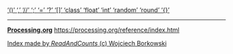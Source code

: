 [ ‘()’ ](https://processing.org/reference/parentheses.html)	[ ‘,’ ](https://processing.org/reference/comma.html)	[ ‘//’ ](https://processing.org/reference/comment.html)	[ ‘;’ ](https://processing.org/reference/semicolon.html)	[ ‘=’ ](https://processing.org/reference/assign.html)	[ ‘?’ ](https://processing.org/reference/conditional.html)	[ ‘[]’ ](https://processing.org/reference/arrayaccess.html)	[ ‘class’ ](https://processing.org/reference/class.html)	[ ‘float’ ](https://processing.org/reference/float.html)	[ ‘int’ ](https://processing.org/reference/int.html)	[ ‘random’ ](https://processing.org/reference/random_.html)	[ ‘round’ ](https://processing.org/reference/round_.html)	[ ‘{}’ ](https://processing.org/reference/curlybraces.html)	


----
[__Processing.org__](http://Processing.org/) <https://processing.org/reference/index.html>


[Index made by _ReadAndCounts_ (c) Wojciech Borkowski](https://github.com/borkowsk/bookProcessingEN/tree/main/33_extensions/readandcounts)

